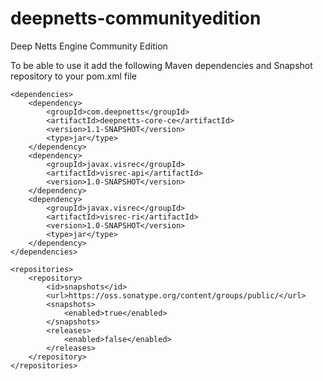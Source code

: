 # deepnetts-communityedition
Deep Netts Engine Community Edition

To be able to use it add the following Maven dependencies and Snapshot repository to your pom.xml file

    <dependencies>
        <dependency>
            <groupId>com.deepnetts</groupId>
            <artifactId>deepnetts-core-ce</artifactId>
            <version>1.1-SNAPSHOT</version>
            <type>jar</type>
        </dependency>
        <dependency>
            <groupId>javax.visrec</groupId>
            <artifactId>visrec-api</artifactId>
            <version>1.0-SNAPSHOT</version>
        </dependency>
        <dependency>
            <groupId>javax.visrec</groupId>
            <artifactId>visrec-ri</artifactId>
            <version>1.0-SNAPSHOT</version>
            <type>jar</type>
        </dependency>
    </dependencies>
    
    <repositories>
        <repository>
            <id>snapshots</id>
            <url>https://oss.sonatype.org/content/groups/public/</url>
            <snapshots>
                <enabled>true</enabled>
            </snapshots>
            <releases>
                <enabled>false</enabled>
            </releases>
        </repository>
    </repositories>  
